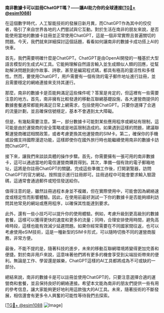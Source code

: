 **南非數據卡可以註冊ChatGPT嗎？——讓AI助力你的全球連接[[TG💪+ @esim1088](https://t.me/s/esim1088)]**

在這個數字時代，人工智能技術的發展日新月異，而ChatGPT作為其中的佼佼者，吸引了來自世界各地的人們嘗試與它互動。對於生活在南非的朋友來說，是否能使用當地的數據卡註冊並正常使用ChatGPT，這是一個非常實際且普遍關切的問題。今天，我們就來詳細探討這個話題，看看如何讓南非的數據卡成功搭上AI的快車。

首先，我們需要明確什麼是ChatGPT。ChatGPT是由OpenAI開發的一種基於大型語言模型的生成式AI工具。它能夠理解自然語言輸入並生成類似人類的回應，從幫助解決問題到創作故事、詩歌，甚至是編寫程式碼，都具有極高的靈活性和多樣性。然而，要使用ChatGPT，用戶需要有一個有效的電子郵件地址進行註冊，並且需要穩定的網絡連接來支持其運行。

那麼，南非的數據卡是否能夠滿足這些條件呢？答案是肯定的，但這裡有一些需要注意的地方。首先，南非擁有比較發達的移動互聯網基礎設施，各大運營商提供的數據套餐通常都能夠滿足日常上網需求，包括使用ChatGPT。只要你選擇了合適的流量計劃，並且確保信號穩定，基本不會遇到太大障礙。

但是，有幾點需要注意。第一，部分數據卡可能對某些應用程序或網站有限制，這可能是由於運營商的安全策略或是地區限制造成的。如果遇到這樣的問題，建議聯繫運營商確認相關政策，或者考慮更換其他運營商的SIM卡。第二，確保你的手機或設備支持國際漫遊功能，這樣即使你在國外旅行時也能繼續使用南非的數據卡訪問ChatGPT。

接下來，讓我們來談談具體的操作步驟。首先，你需要擁有一張可用的南非數據卡，這可以通過當地的電信運營商購買得到。其次，準備一個有效的電子郵箱地址，這將是你註冊ChatGPT的關鍵。完成這些準備工作後，打開瀏覽器，訪問ChatGPT的官方網站，按照提示進行註冊即可。註冊過程中可能會要求輸入驗證碼，這通常會通過郵件或短信發送給你。

值得注意的是，雖然註冊過程本身並不複雜，但在實際使用中，可能會因為網絡速度或穩定性而影響體驗。因此，在使用前最好測試一下你的數據卡是否能夠順利訪問其他常見的網站或應用程序，以確保其性能達到要求。

此外，還有一些小技巧可以提升你的使用體驗。例如，考慮升級到更高級別的數據套餐，這樣可以獲得更快的速度和更多的流量；同時，合理安排使用時間，避免高峰時段，這樣也能有效減少延遲問題。如果你經常需要在不同國家間往返，也可以考慮使用eSIM技術，這是一種新型的SIM卡形式，可以隨時切換不同的運營商服務，非常方便。

最後，不能不提的是，隨著科技的進步，未來的移動互聯網環境將變得更加完善和便捷。對於南非用戶來說，這意味著他們將有更多的機會享受到尖端技術帶來的便利。無論是工作、學習還是娛樂，ChatGPT這樣的AI工具都將成為不可或缺的一部分。

總結來說，南非的數據卡是可以註冊並使用ChatGPT的，只要注意選擇合適的運營商和套餐，並且保持良好的網絡連接。希望本文能為南非的朋友們提供一些有用的參考信息，讓大家能夠更好地利用這款強大的AI工具。未來，隨著技術的不斷發展，相信還會有更多令人興奮的可能性等待我們去探索。

[[TG💪+ @esim1088](https://t.me/s/esim1088) ![Image](https://i.postimg.cc/4NQfJmqS/Snipaste-2025-05-13-00-14-12.png)]